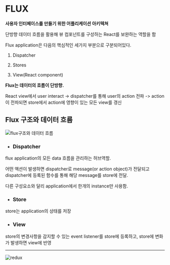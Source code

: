 # **FLUX**

**사용자 인터페이스를 만들기 위한 어플리케이션 아키텍쳐**

단방향 데이터 흐름을 활용해 뷰 컴포넌트를 구성하는 React를 보완하는 역할을 함

Flux application은 다음의 핵심적인 세가지 부분으로 구분되어있다.

1. Dispatcher

2. Stores

3. View(React component)

**Flux는 데이터의 흐름이 단방향.**

React view에서 user interact -> dispatcher를 통해 user의 action 전파 -> action이 전파되면 store에서 action에 영향이 있는 모든 view를 갱신

## **Flux 구조와 데이터 흐름**

![flux구조와 데이터 흐름](http://haruair.github.io/flux/img/flux-simple-f8-diagram-with-client-action-1300w.png)

* ### **Dispatcher**

flux application의 모든 data 흐름을 관리하는 허브역할.

어떤 액션이 발생하면 dispatcher로 message(or action object)가 전달되고 dispatcher에 등록된 함수를 통해 해당 message를 store에 전달.

다른 구성요소와 달리 application에서 한개의 instance만 사용함.

* ### **Store**

store는 application의 상태를 저장

* ### **View**

store의 변경사항을 감지할 수 있는 event listener를 store에 등록하고, store에 변화가 발생하면 view에 반영

---

![redux](https://camo.githubusercontent.com/f28b5bc7822f1b7bb28a96d8d09e7d79169248fc/687474703a2f2f692e696d6775722e636f6d2f4a65567164514d2e706e67)
